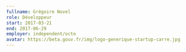 ```yaml
---
fullname: Grégoire Novel
role: Développeur
start: 2017-03-21
end: 2017-06-29
employer: independent/octo
avatar: https://beta.gouv.fr/img/logo-generique-startup-carre.jpg
---
```


